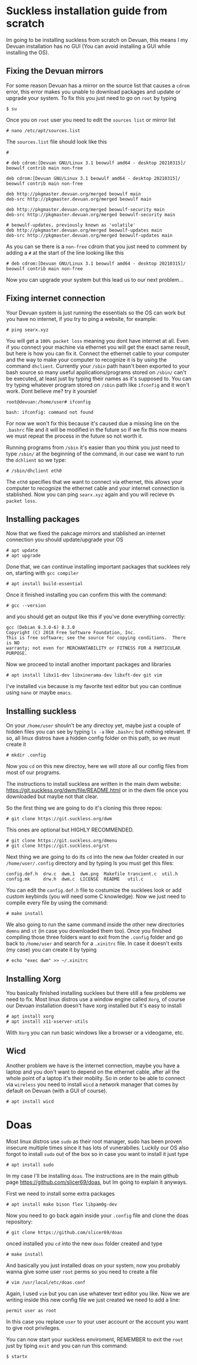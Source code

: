 # Suckless installation guide from scratch
Im going to be installing suckless from scratch on Devuan, this means I my Devuan installation has no GUI (You can avoid installing a GUI while installing the OS).

## Fixing the Devuan mirrors
For some reason Devuan has a mirror on the source list that causes a `cdrom` error, this error makes you unable to download packages and update or upgrade your system. To fix this you just need to go on `root` by typing

    $ su

Once you on `root` user you need to edit the `sources list` or mirror list

    # nano /etc/apt/sources.list

The `sources.list` file should look like this

    #

    # deb cdrom:[Devuan GNU/Linux 3.1 beowulf amd64 - desktop 20210315]/ beowulf contrib main non-free

    deb cdrom:[Devuan GNU/Linux 3.1 beowulf amd64 - desktop 20210315]/ beowulf contrib main non-free

    deb http://pkgmaster.devuan.org/merged beowulf main
    deb-src http://pkgmaster.devuan.org/merged beowulf main

    deb http://pkgmaster.devuan.org/merged beowulf-security main
    deb-src http://pkgmaster.devuan.org/merged beowulf-security main

    # beowulf-updates, previously known as 'volatile'
    deb http://pkgmaster.devuan.org/merged beowulf-updates main
    deb-src http://pkgmaster.devuan.org/merged beowulf-updates main

As you can se there is a `non-free` cdrom that you just need to comment by adding a `#` at the start of the line looking like this

    # deb cdrom:[Devuan GNU/Linux 3.1 beowulf amd64 - desktop 20210315]/ beowulf contrib main non-free

Now you can upgrade your system but this lead us to our next problem...

## Fixing internet connection
Your Devuan system is just running the essentials so the OS can work but you have no internet, if you try to ping a website, for example:

    # ping searx.xyz

You will get a `100% packet loss` meaning you dont have internet at all. Even if you connect your machine via ethernet you will get the exact same result, but here is how you can fix it. 
Connect the ethernet cable to your computer and the way to make your computer to recognize it is by using the command `dhclient`. Currently your `/sbin` path 
hasn't been exported to your bash source so many useful applications/programs stored on `/sbin/` can't be executed, at least just by typing their names as it's supposed to.
You can try typing whatever program stored on `/sbin` path like `ifconfig` and it won't work. Dont believe me? try it yourslef

    root@devuan:/home/user# ifconfig
    
    bash: ifconfig: command not found

For now we won't fix this because it's caused due a missing line on the `.bashrc` file and it will be modified in the future so if we fix this now means 
we must repeat the process in the future so not worth it.


Running programs from `/sbin` it's easier than you think you just need to type `/sbin/` at the beginning of the command, in our case we want to run the `dchlient` so we
type:

    # /sbin/dhclient eth0

The `eth0` specifies that we want to connect via ethernet, this allows your computer to recognize the ethernet cable and your internet connection is stablished. Now
you can ping `searx.xyz` again and you will recieve `0% packet loss`.

## Installing packages

Now that we fixed the pakcage mirrors and stablished an internet connection you should update/upgrade your OS

    # apt update
    # apt upgrade

Done that, we can continue installing important packages that sucklees rely on, starting with `gcc compiler`

    # apt install build-essential

Once it finished installing you can confirm this with the command:

    # gcc --version

and you should get an output like this if you've done everything correctly:

    gcc (Debian 8.3.0-6) 8.3.0
    Copyright (C) 2018 Free Software Foundation, Inc.
    This is free software; see the source for copying conditions.  There is NO
    warranty; not even for MERCHANTABILITY or FITNESS FOR A PARTICULAR PURPOSE.

Now we proceed to install another important packages and libraries

    # apt install libx11-dev libxinerama-dev libxft-dev git vim

I've installed `vim` because is my favorite text editor but you can continue using `nano` or maybe `emacs`.

## Installing suckless

On your `/home/user` shouln't be any directoy yet, maybe just a couple of hidden files you can see by typing `ls -a` like `.bashrc` but nothing relevant. If so, all linux distros have a hidden config folder on this path, so we must create it

    # mkdir .config

Now you `cd` on this new directoy, here we will store all our config files from most of our programs. 


The instructions to install suckless are written in the main dwm website: https://git.suckless.org/dwm/file/README.html or in the dwm file once you downloaded but maybe not that clear.

So the first thing we are going to do it's cloning this three repos:

    # git clone https://git.suckless.org/dwm 

This ones are optional but HIGHLY RECOMMENDED.

    # git clone https://git.suckless.org/dmenu 
    # git clone https://git.suckless.org/st

Next thing we are going to do its `cd` into the new `dwm` folder created in our `/home/user/.config` directory and by typing ls you must get this files:

    config.def.h  drw.c  dwm.1  dwm.png  Makefile trancient.c  util.h
    config.mk     drw.h  dwm.c  LICENSE  README   util.c
    
You can edit the `config.def.h` file to costumize the sucklees look or add custom keybinds (you will need some C knowledge). Now we just need to compile every file by using the command:

    # make install

We also going to run the same command inside the other new directories `demnu` and `st` (in case you downloaded them too). Once you finished compiling those three
folders want to exit from the `.config` folder and go back to `/home/user` and search for a `.xinitrc` file. In case it doesn't exits (my case) you can create it by typing

    # echo "exec dwm" >> ~/.xinitrc

## Installing Xorg
You basically finished installing sucklees but there still a few problems we need to fix. Most linux distros use a window engine called `Xorg`, of course our Devuan installation doesn't have xorg installed but it's easy to install

    # apt install xorg
    # apt install x11-xserver-utils

With `Xorg` you can run basic windows like a browser or a videogame, etc.

## Wicd

Another problem we have is the internet connection, maybe you have a laptop and you don't want to depend on the ethernet cable, after all the whole point of a laptop it's their mobilty. So in order to be able to connect via `wireless` you need to install `wicd` a network manager that comes by default on Devuan (with a GUI of course).

    # apt install wicd
    
# Doas

Most linux distros use `sudo` as their root manager, sudo has been proven insecure multiple times since it has lots of vunerabilies. Luckily our OS also forgot to install `sudo` out of the box so in case you want to install it just type

    # apt install sudo

In my case I'll be installing `doas`. The instructions are in the main github page https://github.com/slicer69/doas, but Im going to explain it anyways.


First we need to install some extra packages

    # apt install make bison flex libpam0g-dev

Now you need to go back again inside your `.config` file and clone the doas repository:

    # git clone https://github.com/slicer69/doas

onced installed you `cd` into the new `doas` folder created and type

    # make install

And basically you just installed doas on your system, now you probably wanna give some user `root` perms so you need to create a file

    # vim /usr/local/etc/doas.conf

Again, I used `vim` but you can use whatever text editor you like. Now we are writing inside this new config file we just created we need to add a line:

    permit user as root

In this case you replace `user` to your user account or the account you want to give root privileges.

You can now start your suckless enviroment, REMEMBER to exit the `root` just by tiping `exit` and you can run this command:

    $ startx
